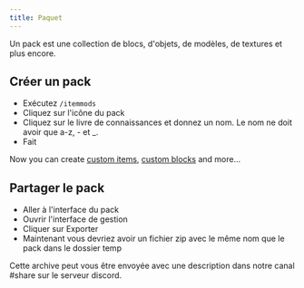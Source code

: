 ```yaml
---
title: Paquet
---
```


Un pack est une collection de blocs, d'objets, de modèles, de textures et plus encore.

## Créer un pack

* Exécutez `/itemmods`
* Cliquez sur l'icône du pack
* Cliquez sur le livre de connaissances et donnez un nom. Le nom ne doit avoir que a-z, - et _.
* Fait

Now you can create [custom items](custom-items), [custom blocks](custom-blocks) and more...

## Partager le pack

* Aller à l'interface du pack
* Ouvrir l'interface de gestion
* Cliquer sur Exporter
* Maintenant vous devriez avoir un fichier zip avec le même nom que le pack dans le dossier temp

Cette archive peut vous être envoyée avec une description dans notre canal #share sur le serveur discord.
